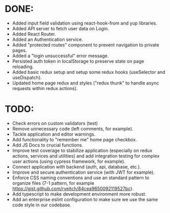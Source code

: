 # DONE:

- Added input field validation using react-hook-from and yup libraries.
- Added API server to fetch user data on Login.
- Added React Router.
- Added an Authentication service.
- Added "protected routes" component to prevent navigation to private pages.
- Added a "login unsuccessful" error message.
- Persisted auth token in localStorage to preserve state on page reloading.
- Added basic redux setup and setup some redux hooks (useSelector and useDispatch).
- Updated home page redux and styles ("redux thunk" to handle async requests within redux actions).


# TODO:

- Check errors on custom validators (test)
- Remove unnecessary code (left comments, for example).
- Tackle application and editor warnings.
- Add functionality to "remember me" home page checkbox.
- Add JS Docs to crucial functions.
- Improve test coverage to stabilize application (especially on redux actions, services and utilities) and add integration testing for complex user actions (using cypress framework, for example).
- Connect application with backend (auth, api, database, etc.).
- Improve and secure authentication service (with JWT for example).
- Enforce CSS naming conventions and use an standard pattern to organize files (7-1 pattern, for example https://gist.github.com/rveitch/84cea9650092119527bc).
- Add typescript to make development environment more robust.
- Add an enterprise eslint configuration to make sure we use the same code style in our codebase.